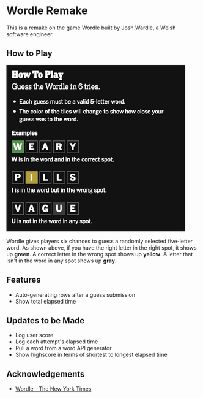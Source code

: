 
# Wordle Remake

This is a remake on the game Wordle built by Josh Wardle, a Welsh software engineer. 

## How to Play

![Instructions](https://raw.githubusercontent.com/timmywimmy95/Wordle-Game/main/Screenshot%202022-12-05%20at%2015-52-07%20Wordle%20-%20A%20daily%20word%20game.png)

Wordle gives players six chances to guess a randomly selected five-letter word. As shown above, if you have the right letter in the right spot, it shows up **green**. A correct letter in the wrong spot shows up **yellow**. A letter that isn't in the word in any spot shows up **gray**.

## Features 

- Auto-generating rows after a guess submission
- Show total elapsed time

## Updates to be Made

- Log user score
- Log each attempt's elapsed time
- Pull a word from a word API generator
- Show highscore in terms of shortest to longest elapsed time

## Acknowledgements

 - [Wordle - The New York Times](https://www.nytimes.com/games/wordle/index.html)
